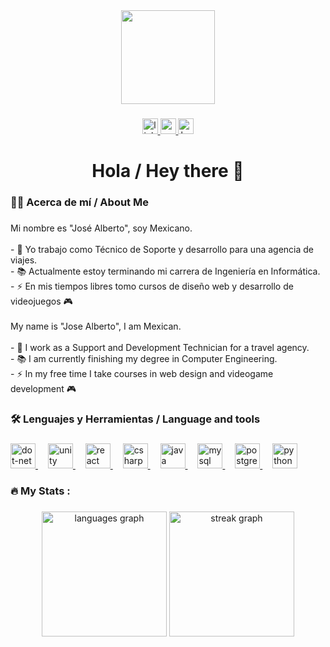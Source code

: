 <div align="center">
  <img height="150" src="https://camo.githubusercontent.com/62da68eb62b1e5f175f7d1f0191dd89a653d7908feb22d37d4a0ab07365d6791/68747470733a2f2f6d656469612e67697068792e636f6d2f6d656469612f4d3967624264396e6244724f5475314d71782f67697068792e676966"  />
</div>

###

  <div align="center">
    <a href="https://www.linkedin.com/in/jose-alberto-mendoza" target="_blank">
      <img src="https://img.shields.io/static/v1?message=LinkedIn&logo=linkedin&label=&color=0077B5&logoColor=white&labelColor=&style=for-the-badge" height="25" alt="linkedin logo" />
  </a>
  <a href="mailto:jmendozachavez55@gmail.com" target="_blank">
    <img src="https://img.shields.io/static/v1?message=Gmail&logo=gmail&label=&color=D14836&logoColor=white&labelColor=&style=for-the-badge" height="25" alt="gmail logo"  />
  </a>
  <a href="https://www.behance.net/jose-alberto" target="_blank">
    <img src="https://img.shields.io/static/v1?message=Behance&logo=behance&label=&color=1769ff&logoColor=white&labelColor=&style=for-the-badge" height="25" alt="behance logo"  />
  </a>
</div>

###

<h1 align="center">Hola / Hey there 👋</h1>

###

<h3 align="left">👩‍💻 Acerca de mí / About Me</h3>

###

<p align="left">Mi nombre es "José Alberto", soy Mexicano.<br><br>- 🔭 Yo trabajo como Técnico de Soporte y desarrollo para una agencia de viajes.<br>- 📚 Actualmente estoy terminando mi carrera de Ingeniería en Informática.<br>- ⚡ En mis tiempos libres tomo cursos de diseño web y desarrollo de videojuegos 🎮<br><br>My name is "Jose Alberto", I am Mexican.<br><br>- 🔭 I work as a Support and Development Technician for a travel agency.<br>- 📚 I am currently finishing my degree in Computer Engineering.<br>- ⚡ In my free time I take courses in web design and videogame development 🎮</p>

###

<h3 align="left">🛠 Lenguajes y Herramientas / Language and tools</h3>

###

<div align="left">
  <a href="#">
    <img src="https://cdn.jsdelivr.net/gh/devicons/devicon/icons/dot-net/dot-net-plain-wordmark.svg" height="40" alt="dot-net logo" style="pointer-events: none;" />
  </a>
  <img width="12" />
  <a href="#">
    <img src="https://cdn.jsdelivr.net/gh/devicons/devicon/icons/unity/unity-original.svg" height="40" alt="unity logo" style="pointer-events: none;" />
  </a>
  <img width="12" />
  <a href="#">
    <img src="https://cdn.jsdelivr.net/gh/devicons/devicon/icons/react/react-original.svg" height="40" alt="react logo" style="pointer-events: none;" />
  </a>
  <img width="12" />
  <a href="#">
    <img src="https://cdn.jsdelivr.net/gh/devicons/devicon/icons/csharp/csharp-original.svg" height="40" alt="csharp logo" style="pointer-events: none;" />
  </a>
  <img width="12" />
  <a href="#">
    <img src="https://cdn.jsdelivr.net/gh/devicons/devicon/icons/java/java-original.svg" height="40" alt="java logo" style="pointer-events: none;" />
  </a>
  <img width="12" />
  <a href="#">
    <img src="https://cdn.jsdelivr.net/gh/devicons/devicon/icons/mysql/mysql-original.svg" height="40" alt="mysql logo" style="pointer-events: none;" />
  </a>
  <img width="12" />
  <a href="#">
    <img src="https://cdn.jsdelivr.net/gh/devicons/devicon/icons/postgresql/postgresql-original.svg" height="40" alt="postgresql logo" style="pointer-events: none;" />
  </a>
  <img width="12" />
  <a href="#">
    <img src="https://cdn.jsdelivr.net/gh/devicons/devicon/icons/python/python-original.svg" height="40" alt="python logo" style="pointer-events: none;" />
  </a>
</div>

###

<h3 align="left">🔥   My Stats :</h3>

###

<div align="center">
  <img src="https://github-readme-stats.vercel.app/api/top-langs?username=Jalbert55&locale=es&hide_title=false&layout=compact&card_width=320&langs_count=5&theme=dracula&hide_border=false&order=2" height="200" alt="languages graph"  />
  <img src="https://streak-stats.demolab.com?user=Jalbert55&locale=es&mode=daily&theme=dark&hide_border=false&border_radius=5&order=3" height="200" alt="streak graph"  />
</div>
